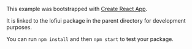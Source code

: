 This example was bootstrapped with [Create React App](https://github.com/facebook/create-react-app).

It is linked to the lofiui package in the parent directory for development purposes.

You can run `npm install` and then `npm start` to test your package.
